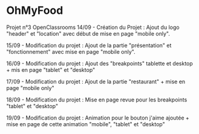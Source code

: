 # OhMyFood
Projet n°3 OpenClassrooms 14/09 - Création du Projet : Ajout du logo "header" et "location" avec début de mise en page "mobile only".

15/09 - Modification du projet : Ajout de la partie "présentation" et "fonctionnement" avec mise en page "mobile only".

16/09 - Modification du projet : Ajout des "breakpoints" tablette et desktop + mis en page "tablet" et "desktop"

17/09 - Modification du projet : Ajout de la partie "restaurant" + mise en page "mobile only"

18/09 - Modification du projet : Mise en page revue pour les breakpoints "tablet" et "desktop"

19/09 - Modification du projet : Animation pour le bouton j'aime ajoutée + mise en page de cette animation "mobile", "tablet" et "desktop"